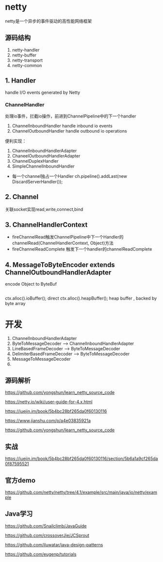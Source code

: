 # netty
netty是一个异步的事件驱动的高性能网络框架

## 源码结构
1. netty-handler
2. netty-buffer
3. netty-transport
4. netty-common



## 1. Handler
handle I/O events generated by Netty

### ChannelHandler
处理io事件，拦截io操作，前进到ChannelPipeline中的下一个handler

1. ChannelInboundHandler    handle inbound io events
2. ChannelOutboundHandler   handle outbound io operations

便利实现：
1. ChannelInboundHandlerAdapter
2. ChaneelOutboundHandlerAdapter
3. ChannelDuplexHandler
4. SimpleChannelInboundHandler

- 每一个channel独占一个Handler
ch.pipeline().addLast(new DiscardServerHandler());


## 2. Channel
关联socket实现read,write,connect,bind


## 3. ChannelHandlerContext
- fireChannelRead触发ChannelPipeline中下一个Handler的channelRead(ChannelHandlerContext, Object)方法
- fireChannelReadComplete 触发下一个handler的channelReadComplete

## 4. MessageToByteEncoder extends ChannelOutboundHandlerAdapter
encode Object to ByteBuf

## 
ctx.alloc().ioBuffer(); direct
ctx.alloc().heapBuffer(); heap buffer , backed by byte array


# 开发
1. ChannelInboundHandlerAdapter
2. ByteToMessageDecoder --> ChannelInboundHandlerAdapter
3. LineBasedFrameDecoder --> ByteToMessageDecoder
4. DelimiterBasedFrameDecoder --> ByteToMessageDecoder
5. MessageToMessageDecoder
6. 

## 源码解析
https://github.com/yongshun/learn_netty_source_code

https://netty.io/wiki/user-guide-for-4.x.html

https://juejin.im/book/5b4bc28bf265da0f60130116

https://www.jianshu.com/p/a4e03835921a

https://github.com/yongshun/learn_netty_source_code

## 实战

https://juejin.im/book/5b4bc28bf265da0f60130116/section/5b6a1a9cf265da0f87595521

## 官方demo

https://github.com/netty/netty/tree/4.1/example/src/main/java/io/netty/example


## Java学习
https://github.com/Snailclimb/JavaGuide

https://github.com/crossoverJie/JCSprout

https://github.com/iluwatar/java-design-patterns

https://github.com/eugenp/tutorials




































